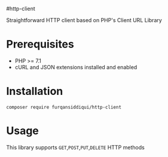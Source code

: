 #http-client

Straightforward HTTP client based on PHP's Client URL Library

# Prerequisites

- PHP >= 7.1
- cURL and JSON extensions installed and enabled

# Installation

`composer require furqansiddiqui/http-client`

# Usage

This library supports `GET`,`POST`,`PUT`,`DELETE` HTTP methods
